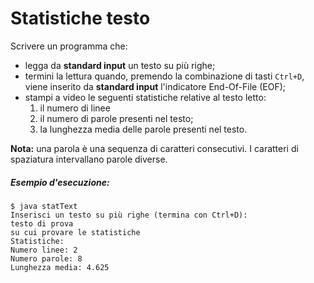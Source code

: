 # Statistiche testo

Scrivere un programma che: 
* legga da **standard input** un testo su più righe;
* termini la lettura quando, premendo la combinazione di tasti `Ctrl+D`, viene inserito da **standard input** l'indicatore End-Of-File (EOF);
* stampi a video le seguenti statistiche relative al testo letto:
  1. il numero di linee
  1. il numero di parole presenti nel testo;
  2. la lunghezza media delle parole presenti nel testo.

**Nota:** una parola è una sequenza di caratteri consecutivi. I caratteri di spaziatura intervallano parole diverse.

##### Esempio d'esecuzione:

```text
$ java statText
Inserisci un testo su più righe (termina con Ctrl+D):
testo di prova
su cui provare le statistiche
Statistiche:
Numero linee: 2
Numero parole: 8
Lunghezza media: 4.625
```

